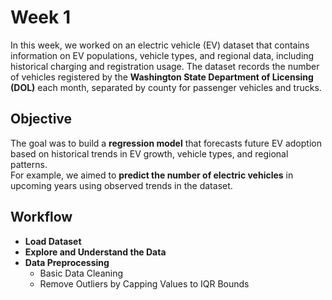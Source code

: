 # Week 1

In this week, we worked on an electric vehicle (EV) dataset that contains information on EV populations, vehicle types, and regional data, including historical charging and registration usage. The dataset records the number of vehicles registered by the **Washington State Department of Licensing (DOL)** each month, separated by county for passenger vehicles and trucks.

## Objective

The goal was to build a **regression model** that forecasts future EV adoption based on historical trends in EV growth, vehicle types, and regional patterns.  
For example, we aimed to **predict the number of electric vehicles** in upcoming years using observed trends in the dataset.

## Workflow

- **Load Dataset**
- **Explore and Understand the Data**
- **Data Preprocessing**
  - Basic Data Cleaning
  - Remove Outliers by Capping Values to IQR Bounds
